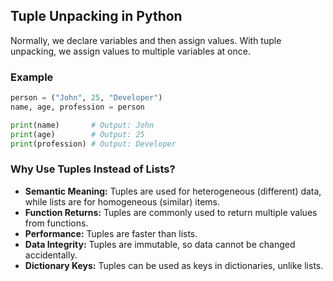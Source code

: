 ## Tuple Unpacking in Python

Normally, we declare variables and then assign values. With tuple unpacking, we assign values to multiple variables at once.

### Example

```python
person = ("John", 25, "Developer")
name, age, profession = person

print(name)       # Output: John
print(age)        # Output: 25
print(profession) # Output: Developer
```

### Why Use Tuples Instead of Lists?
- **Semantic Meaning:** Tuples are used for heterogeneous (different) data, while lists are for homogeneous (similar) items.
- **Function Returns:** Tuples are commonly used to return multiple values from functions.
- **Performance:** Tuples are faster than lists.
- **Data Integrity:** Tuples are immutable, so data cannot be changed accidentally.
- **Dictionary Keys:** Tuples can be used as keys in dictionaries, unlike lists.